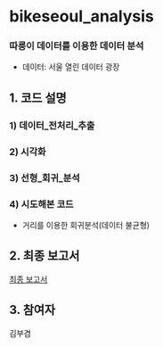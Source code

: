 # bikeseoul_analysis
### 따릉이 데이터를 이용한 데이터 분석
* 데이터: 서울 열린 데이터 광장

## 1. 코드 설명 

### 1) 데이터_전처리_추출
### 2) 시각화
### 3) 선형_회귀_분석
### 4) 시도해본 코드
  * 거리를 이용한 회귀분석(데이터 불균형)

## 2. 최종 보고서 

[최종 보고서](https://github.com/qnrua0511/bikeseoul/blob/main/%EC%84%9C%EC%9A%B8%ED%8A%B9%EB%B3%84%EC%8B%9C%20%EA%B3%B5%EA%B3%B5%20%EC%9E%90%EC%A0%84%EA%B1%B0%20%EB%94%B0%EB%A6%89%EC%9D%B4%20%EB%8D%B0%EC%9D%B4%ED%84%B0%20%EB%B6%84%EC%84%9D.pdf)


## 3. 참여자

김부겸    
